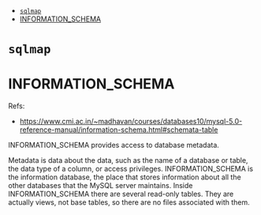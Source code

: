 * [`sqlmap`](#sqlmap)
* [INFORMATION_SCHEMA](#information_schema)

# `sqlmap`

# INFORMATION_SCHEMA
Refs:
* <https://www.cmi.ac.in/~madhavan/courses/databases10/mysql-5.0-reference-manual/information-schema.html#schemata-table>

INFORMATION_SCHEMA provides access to database metadata.

Metadata is data about the data, such as the name of a database or table, the data type of a column, or access privileges. INFORMATION_SCHEMA is the information database, the place that stores information about all the other databases that the MySQL server maintains. Inside INFORMATION_SCHEMA there are several read-only tables. They are actually views, not base tables, so there are no files associated with them.
